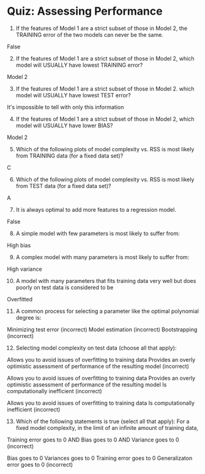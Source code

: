 # Quiz: Assessing Performance

1. If the features of Model 1 are a strict subset of those in Model 2, the TRAINING error of the two models can never be the same.

False

2. If the features of Model 1 are a strict subset of those in Model 2, which model will USUALLY have lowest TRAINING error?

Model 2

3. If the features of Model 1 are a strict subset of those in Model 2. which model will USUALLY have lowest TEST error?

It's impossible to tell with only this information

4. If the features of Model 1 are a strict subset of those in Model 2, which model will USUALLY have lower BIAS?

Model 2

5. Which of the following plots of model complexity vs. RSS is most likely from TRAINING data (for a fixed data set)?

C

6. Which of the following plots of model complexity vs. RSS is most likely from TEST data (for a fixed data set)?

A

7. It is always optimal to add more features to a regression model.

False

8. A simple model with few parameters is most likely to suffer from:

High bias

9. A complex model with many parameters is most likely to suffer from:

High variance

10. A model with many parameters that fits training data very well but does poorly on test data is considered to be

Overfitted

11. A common process for selecting a parameter like the optimal polynomial degree is:

Minimizing test error (incorrect)
Model estimation (incorrect)
Bootstrapping (incorrect)

12. Selecting model complexity on test data (choose all that apply):

Allows you to avoid issues of overfitting to training data
Provides an overly optimistic assessment of performance of the resulting model
(incorrect)

Allows you to avoid issues of overfitting to training data
Provides an overly optimistic assessment of performance of the resulting model
Is computationally inefficient
(incorrect)

Allows you to avoid issues of overfitting to training data
Is computationally inefficient
(incorrect)

13. Which of the following statements is true (select all that apply): For a fixed model complexity, in the limit of an infinite amount of training data,

Training error goes to 0
AND
Bias goes to 0
AND
Variance goes to 0
(incorrect)

Bias goes to 0
Variances goes to 0
Training error goes to 0
Generalizaton error goes to 0
(incorrect)